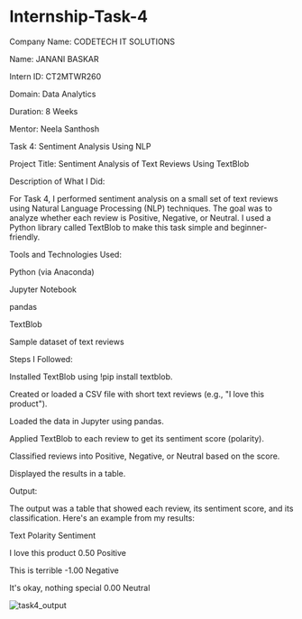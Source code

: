 # Internship-Task-4

Company Name: CODETECH IT SOLUTIONS

Name: JANANI BASKAR

Intern ID: CT2MTWR260

Domain: Data Analytics

Duration: 8 Weeks

Mentor: Neela Santhosh

Task 4: Sentiment Analysis Using NLP

Project Title: Sentiment Analysis of Text Reviews Using TextBlob

Description of What I Did:

For Task 4, I performed sentiment analysis on a small set of text reviews using Natural Language Processing (NLP) techniques. The goal was to analyze whether each review is Positive, Negative, or Neutral. I used a Python library called TextBlob to make this task simple and beginner-friendly.

Tools and Technologies Used:

Python (via Anaconda)

Jupyter Notebook

pandas

TextBlob

Sample dataset of text reviews

Steps I Followed:

Installed TextBlob using !pip install textblob.

Created or loaded a CSV file with short text reviews (e.g., "I love this product").

Loaded the data in Jupyter using pandas.

Applied TextBlob to each review to get its sentiment score (polarity).

Classified reviews into Positive, Negative, or Neutral based on the score.

Displayed the results in a table.

Output:

The output was a table that showed each review, its sentiment score, and its classification. Here's an example from my results:

Text	Polarity	Sentiment

I love this product	0.50	Positive

This is terrible	-1.00	Negative

It's okay, nothing special	0.00	Neutral

![task4_output](https://github.com/user-attachments/assets/2cf0f575-2405-4d21-97a9-25290d2a821f)
